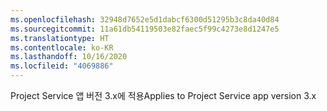 ```yaml
---
ms.openlocfilehash: 32948d7652e5d1dabcf6300d51295b3c8da40d84
ms.sourcegitcommit: 11a61db54119503e82faec5f99c4273e8d1247e5
ms.translationtype: HT
ms.contentlocale: ko-KR
ms.lasthandoff: 10/16/2020
ms.locfileid: "4069886"
---
```

<span data-ttu-id="82e76-101">Project Service 앱 버전 3.x에 적용</span><span class="sxs-lookup"><span data-stu-id="82e76-101">Applies to Project Service app version 3.x</span></span>
